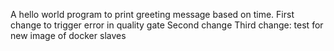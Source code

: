 A hello world program to print greeting message based on time.
First change to trigger error in quality gate
Second change
Third change: test for new image of docker slaves
